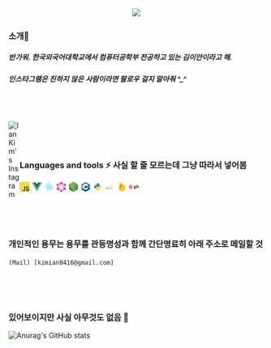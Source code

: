 <div align="center">	
	<img src="https://capsule-render.vercel.app/api?type=waving&color=auto&height=200&section=header&text=Ian%20Github😄&animation=twinkling&fontSize=50" />
 </div>
  
### 소개💬

	
##### 반가워. 한국외국어대학교에서 컴퓨터공학부 전공하고 있는 김이안이라고 해.

##### 인스타그램은 친하지 않은 사람이라면 팔로우 걸지 말아줘 ^_^
<br>
<br><br>

<a href="https://www.instagram.com/kimian_01/">
  <img align="left" alt="IanKim's Instagram" width="22px" src="https://raw.githubusercontent.com/hussainweb/hussainweb/main/icons/instagram.png" />
</a>
<br>
<br>
<br>
 
### Languages and tools ⚡ 사실 할 줄 모르는데 그냥 따라서 넣어봄

<code><img height="20" src="https://raw.githubusercontent.com/github/explore/80688e429a7d4ef2fca1e82350fe8e3517d3494d/topics/javascript/javascript.png"></code>
<code><img height="20" src="https://raw.githubusercontent.com/github/explore/80688e429a7d4ef2fca1e82350fe8e3517d3494d/topics/vue/vue.png"></code>
<code><img height="20" src="https://raw.githubusercontent.com/github/explore/80688e429a7d4ef2fca1e82350fe8e3517d3494d/topics/react/react.png"></code>
<code><img height="20" src="https://raw.githubusercontent.com/github/explore/5c058a388828bb5fde0bcafd4bc867b5bb3f26f3/topics/graphql/graphql.png"></code>
<code><img height="20" src="https://raw.githubusercontent.com/github/explore/80688e429a7d4ef2fca1e82350fe8e3517d3494d/topics/nodejs/nodejs.png"></code>
<code><img height="20" src="https://raw.githubusercontent.com/github/explore/80688e429a7d4ef2fca1e82350fe8e3517d3494d/topics/cpp/cpp.png"></code>
<code><img height="20" src="https://raw.githubusercontent.com/github/explore/80688e429a7d4ef2fca1e82350fe8e3517d3494d/topics/python/python.png"></code>
<code><img height="20" src="https://raw.githubusercontent.com/github/explore/80688e429a7d4ef2fca1e82350fe8e3517d3494d/topics/mysql/mysql.png"></code>
<code><img height="20" src="https://raw.githubusercontent.com/github/explore/80688e429a7d4ef2fca1e82350fe8e3517d3494d/topics/firebase/firebase.png"></code>
<code><img height="20" src="https://raw.githubusercontent.com/github/explore/80688e429a7d4ef2fca1e82350fe8e3517d3494d/topics/git/git.png"></code>

<br>
<br>
<br>

### 개인적인 용무는 용무를 관등명성과 함께 간단명료히 아래 주소로 메일할 것


	(Mail) [kimian0416@gmail.com]

<br>
<br>
<br>


### 있어보이지만 사실 아무것도 없음 🌱

![Anurag's GitHub stats](https://github-readme-stats.vercel.app/api?username=iank1m&show_icons=true&theme=gotham)

<!--
**iank1m/iank1m** is a ✨ _special_ ✨ repository because its `README.md` (this file) appears on your GitHub profile.

Here are some ideas to get you started:

- 🔭 I’m currently working on ...
- 🌱 I’m currently learning ...
- 👯 I’m looking to collaborate on ...
- 🤔 I’m looking for help with ...
- 💬 Ask me about ...
- 📫 How to reach me: ...
- 😄 Pronouns: ...
- ⚡ Fun fact: ...
-->
